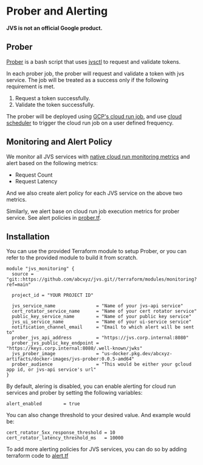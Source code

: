 # Prober and Alerting

**JVS is not an official Google product.**

## Prober

[Prober](../prober/) is a bash script that uses [jvsctl](../cmd/jvsctl/) to request and validate tokens. 

In each prober job, the prober will request and validate a token with jvs service. The job will be treated as a success only if the following requirement is met.
  1. Request a token successfully.
  2. Validate the token successfully.

The prober will be deployed using [GCP's cloud run job](https://cloud.google.com/run/docs/create-jobs), and use [cloud scheduler](https://cloud.google.com/scheduler/docs/overview) to trigger the cloud run job on a user defined frequency.

## Monitoring and Alert Policy

We monitor all JVS services with [native cloud run monitoring metrics](https://cloud.google.com/monitoring/api/metrics_gcp#gcp-run) and alert based on the following metrics:

-  Request Count 
-  Request Latency

And we also create alert policy for each JVS service on the above two metrics.

Similarly, we alert base on cloud run job execution metrics for prober service.
See alert policies in [prober.tf](../terraform/modules/monitoring/prober.tf).

## Installation

You can use the provided Terraform module to setup Prober, or you can refer to the provided module to build it from scratch.

```
module "jvs_monitoring" {
  source = "git::https://github.com/abcxyz/jvs.git//terraform/modules/monitoring?ref=main"

  project_id = "YOUR PROJECT ID"

  jvs_service_name               = "Name of your jvs-api service"
  cert_rotator_service_name      = "Name of your cert rotator service"
  public_key_service_name        = "Name of your public key service"
  jvs_ui_service_name            = "Name of your ui-service service"
  notification_channel_email     = "Email to which alert will be sent to"
  prober_jvs_api_address         = "https://jvs.corp.internal:8080"
  prober_jvs_public_key_endpoint = "https://keys.corp.internal:8080/.well-known/jwks"
  jvs_prober_image               = "us-docker.pkg.dev/abcxyz-artifacts/docker-images/jvs-prober:0.0.5-amd64"
  prober_audience                = "This would be either your gcloud app id, or jvs-api service's url"
}
```

By default, alering is disabled, you can enable alerting for cloud run services and prober by setting the following variables:
```
alert_enabled        = true

```

You can also change threshold to your desired value. And example would be:
```
cert_rotator_5xx_response_threshold = 10
cert_rotator_latency_threshold_ms   = 10000
```

To add more alerting policies for JVS services, you can do so by adding terraform code to [alert.tf](../terraform/modules/monitoring/alert.tf)

